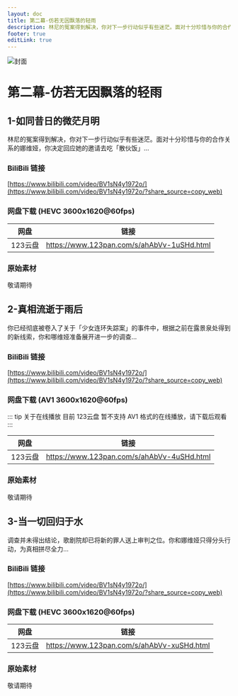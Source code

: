 ```yaml
---
layout: doc
title: 第二幕-仿若无因飘落的轻雨
description: 林尼的冤案得到解决，你对下一步行动似乎有些迷茫。面对十分珍惜与你的合作关系的娜维娅，你决定回应她的邀请去吃「散伙饭」…
footer: true
editLink: true
---
```


![封面](https://vip.123pan.cn/1814176066/DirectLink/%E4%B8%96%E7%95%8C%E6%A0%91%E5%B0%81%E9%9D%A2/%E5%BD%93%E4%B8%80%E5%88%87%E5%9B%9E%E5%BD%92%E4%BA%8E%E6%B0%B4.Cover.png)

# 第二幕-仿若无因飘落的轻雨

## 1-如同昔日的微茫月明

林尼的冤案得到解决，你对下一步行动似乎有些迷茫。面对十分珍惜与你的合作关系的娜维娅，你决定回应她的邀请去吃「散伙饭」…

### BiliBili 链接

[https://www.bilibili.com/video/BV1sN4y1972o/](https://www.bilibili.com/video/BV1sN4y1972o/?share_source=copy_web)

### 网盘下载 (HEVC 3600x1620@60fps)

| 网盘    | 链接                                         |
|-------|--------------------------------------------|
| 123云盘 | https://www.123pan.com/s/ahAbVv-1uSHd.html |

### 原始素材

敬请期待


## 2-真相流逝于雨后

你已经彻底被卷入了关于「少女连环失踪案」的事件中，根据之前在露景泉处得到的新线索，你和哪维娅准备展开进一步的调查…

### BiliBili 链接

[https://www.bilibili.com/video/BV1sN4y1972o/](https://www.bilibili.com/video/BV1sN4y1972o/?share_source=copy_web)

### 网盘下载 (AV1 3600x1620@60fps)

::: tip 关于在线播放
目前 123云盘 暂不支持 AV1 格式的在线播放，请下载后观看
:::

| 网盘    | 链接                                         |
|-------|--------------------------------------------|
| 123云盘 | https://www.123pan.com/s/ahAbVv-4uSHd.html |

### 原始素材

敬请期待


## 3-当一切回归于水

调查并未得出结论，歌剧院却已将新的罪人送上审判之位。你和娜维娅只得分头行动，为真相拼尽全力…

### BiliBili 链接

[https://www.bilibili.com/video/BV1sN4y1972o/](https://www.bilibili.com/video/BV1sN4y1972o/?share_source=copy_web)

### 网盘下载 (HEVC 3600x1620@60fps)

| 网盘    | 链接                                         |
|-------|--------------------------------------------|
| 123云盘 | https://www.123pan.com/s/ahAbVv-xuSHd.html |

### 原始素材

敬请期待

